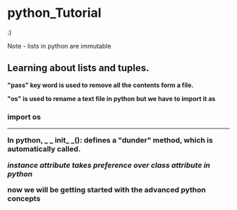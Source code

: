 # python_Tutorial
:)

Note - lists in python are immutable

<h2>Learning about lists and tuples.</h2>

**"pass" key word is used to remove all the contents form a file.**

**"os" is used to rename a text file in python but we have to import it as <h3>import os**
***
In python, _ _ init_ _(): defines a "dunder" method, which is automatically called.

*instance attribute takes preference over class attribute in python*

**now we will be getting started with the advanced python concepts**